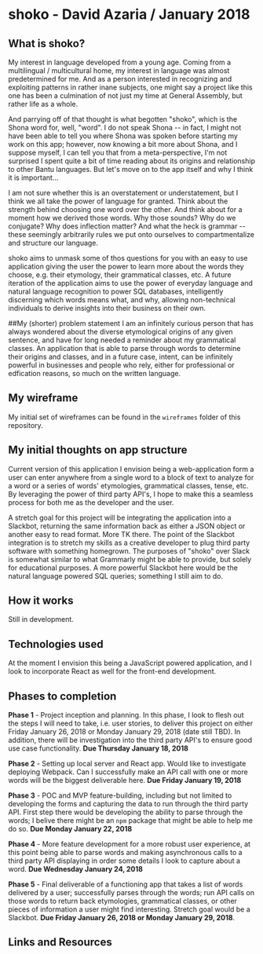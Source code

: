 # shoko - David Azaria / January 2018

## What is shoko?
My interest in language developed from a young age. Coming from a multilingual / multicultural home, my interest in language was almost predetermined for me. And as a person interested in recognizing and exploiting patterns in rather inane subjects, one might say a project like this one has been a culmination of not just my time at General Assembly, but rather life as a whole. 

And parrying off of that thought is what begotten "shoko", which is the Shona word for, well, "word". I do not speak Shona -- in fact, I might not have been able to tell you where Shona was spoken before starting my work on this app; however, now knowing a bit more about Shona, and I suppose myself, I can tell you that from a meta-perspective, I'm not surprised I spent quite a bit of time reading about its origins and relationship to other Bantu languages. But let's move on to the app itself and why I think it is important...

I am not sure whether this is an overstatement or understatement, but I think we all take the power of language for granted. Think about the strength behind choosing one word over the other. And think about for a moment how we derived those words. Why those sounds? Why do we conjugate? Why does inflection matter? And what the heck is grammar -- these seemingly arbitrarily rules we put onto ourselves to compartmentalize and structure our language. 

shoko aims to unmask some of thos questions for you with an easy to use application giving the user the power to learn more about the words they choose, e.g. their etymology, their grammatical classes, etc. A future iteration of the application aims to use the power of everyday language and natural language recognition to power SQL databases, intelligently discerning which words means what, and why, allowing non-technical individuals to derive insights into their business on their own.   

##My (shorter) problem statement
I am an infinitely curious person that has always wondered about the diverse etymological origins of any given sentence, and have for long needed a reminder about my grammatical classes. An application that is able to parse through words to determine their origins and classes, and in a future case, intent, can be infinitely powerful in businesses and people who rely, either for professional or edfication reasons, so much on the written language.  

## My wireframe
My initial set of wireframes can be found in the `wireframes` folder of this repository.

## My initial thoughts on app structure 
Current version of this application I envision being a web-application form a user can enter anywhere from a single word to a block of text to analyze for a word or a series of words' etymologies, grammatical classes, tense, etc. By leveraging the power of third party API's, I hope to make this a seamless process for both me as the developer and the user. 

A stretch goal for this project will be integrating the application into a Slackbot, returning the same information back as either a JSON object or another easy to read format. More TK there. The point of the Slackbot integration is to stretch my skills as a creative developer to plug third party software with something homegrown. The purposes of "shoko" over Slack is somewhat similar to what Grammarly might be able to provide, but solely for educational purposes. A more powerful Slackbot here would be the natural language powered SQL queries; something I still aim to do.

## How it works
Still in development.

## Technologies used
At the moment I envision this being a JavaScript powered application, and I look to incorporate React as well for the front-end development.

## Phases to completion
**Phase 1** - Project inception and planning. In this phase, I look to flesh out the steps I will need to take, i.e. user stories, to deliver this project on either Friday January 26, 2018 or Monday January 29, 2018 (date still TBD). In addition, there will be investigation into the third party API's to ensure good use case functionality. **Due Thursday January 18, 2018** 

**Phase 2** - Setting up local server and React app. Would like to investigate deploying Webpack. Can I successfully make an API call with one or more words will be the biggest deliverable here. **Due Friday January 19, 2018**

**Phase 3** - POC and MVP feature-building, including but not limited to developing the forms and capturing the data to run through the third party API. First step there would be developing the ability to parse through the words; I belive there might be an `npm` package that might be able to help me do so. **Due Monday January 22, 2018**

**Phase 4** - More feature development for a more robust user experience, at this point being able to parse words and making asynchronous calls to a third party API displaying in order some details I look to capture about a word. **Due Wednesday January 24, 2018**

**Phase 5** - Final deliverable of a functioning app that takes a list of words delivered by a user; successfully parses through the words; run API calls on those words to return back etymologies, grammatical classes, or other pieces of information a user might find interesting. Stretch goal would be a Slackbot. **Due Friday January 26, 2018 or Monday January 29, 2018**.

## Links and Resources
